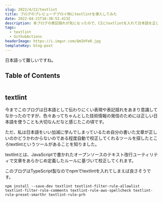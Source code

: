 ```yaml
---
slug: 2022/4/22/textlint
title: ブログのプレビューデプロイ時にtextlintを導入してみた
date: 2022-04-21T16:30:53.413Z
description: 本ブログの表記揺れが気になったので、CIにtextlintを入れて日本語を正しくしてみます。
tags:
  - textlint
  - GithubActions
headerImage: https://i.imgur.com/QmIHfeR.jpg
templateKey: blog-post
---
```

日本語って難しいですね。

## Table of Contents

```toc

```

## textlint

今までこのブログは日本語として伝わりにくい表現や表記揺れをあまり意識してなかったのですが、色々あってちゃんとした技術情報の発信のためには正しい日本語を使うことも大切なんだなと感じたこの頃です。

ただ、私は日本語をいい加減に学んでしまっているため自分の書いた文章が正しいのかどうかわからないのである程度自動で校正してくれるツールを探したところtextlintというツールがあることを知りました。

textlintとは、JavaScriptで書かれたオープンソースのテキスト改行ユーティリティで文章をあらかじめ定義したルールに基づいて校正してくれます。

このブログはTypeScript製なのでnpmでtextlintを入れてしまえば良さそうです。

```
npm install --save-dev textlint textlint-filter-rule-allowlist textlint-filter-rule-comments textlint-rule-aws-spellcheck textlint-rule-preset-smarthr textlint-rule-prh
```



